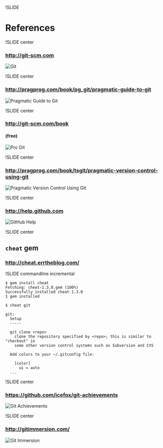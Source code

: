 !SLIDE
# References

!SLIDE center
### http://git-scm.com
![Git](../images/Git-Logo-2Color.png)

!SLIDE center
### http://pragprog.com/book/pg_git/pragmatic-guide-to-git
![Pragmatic Guide to Git](../images/pg_git_small.jpg)

!SLIDE center
### http://git-scm.com/book
#### (free)
![Pro Git](../images/pro_git.jpg)

!SLIDE center
### http://pragprog.com/book/tsgit/pragmatic-version-control-using-git
![Pragmatic Version Control Using Git](../images/tsgit_small.jpg)

!SLIDE center
### http://help.github.com
![GitHub Help](../images/help.github.com.png)

!SLIDE center
## `cheat` gem
### http://cheat.errtheblog.com/

!SLIDE commandline incremental

    $ gem install cheat
    Fetching: cheat-1.3.0.gem (100%)
    Successfully installed cheat-1.3.0
    1 gem installed

    $ cheat git

    git:
      Setup
      -----

      git clone <repo>
        clone the repository specified by <repo>; this is similar to "checkout" in
        some other version control systems such as Subversion and CVS

      Add colors to your ~/.gitconfig file:

        [color]
          ui = auto
      ...

!SLIDE center
### https://github.com/icefox/git-achievements
![Git Achievements](../images/git_achievements.png)

!SLIDE center
### http://gitimmersion.com/
![Git Immersion](../images/git_immersion.png)
